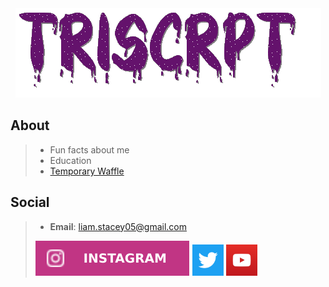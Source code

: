 <div align="center"> 
  <img src="Images/Name.gif" alt=TriScrpt>
</div>

## About
>- Fun facts about me
>- Education
>- [Temporary Waffle](Pages/Waffle.md)

## Social
>- **Email**: [liam.stacey05@gmail.com](mailto:liam.stacey05@gmail.com)
>
>[![Instagram](Images/Instagram_badge.svg)](https://www.instagram.com/triscrpt/)
>[<img src="Images/twitter_icon.png" alt="Twitter" width="50" height="50">](https://twitter.com/triscrpt)
>[<img src="Images/youtube_icon.png" alt="YouTube" width="50" height="50">](https://www.youtube.com/@triscrpt)
